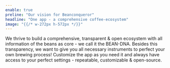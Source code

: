 ```yaml
---
enable: true
preline: "Our vision for Beanconqueror"
headline: "One app - a comprehensive coffee-ecosystem"
image: "{{/* w-272px h-572px */}}"
---
```


We thrive to build a comprehensive, transparent & open ecosystem with ‍all information of the beans as core - we call it the BEAN-DNA.
Besides this transparency, we want to give you all necessary instruments to perfect your own brewing process! Customize the app as you need it and always have access to your perfect settings - repeatable, customizable & open-source.